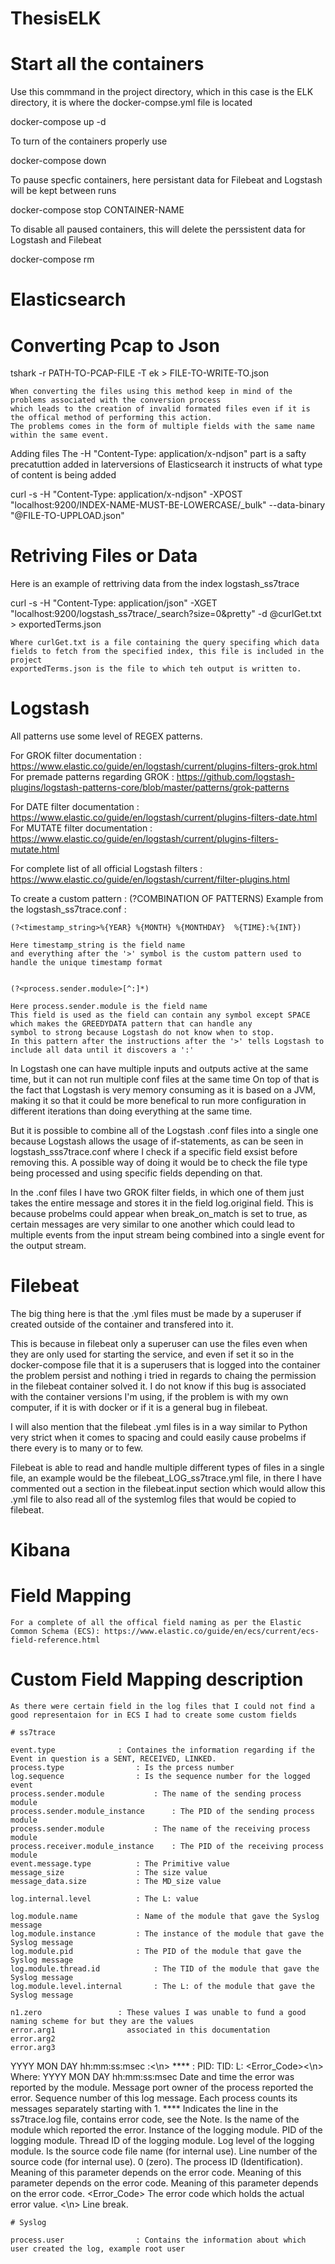 # ThesisELK


# Start all the containers


Use this commmand in the project directory, which in this case is the ELK directory, it is where the docker-compse.yml file is located

docker-compose up -d


To turn of the containers properly use 

docker-compose down


To pause specfic containers, here persistant data for Filebeat and Logstash will be kept between runs

docker-compose stop CONTAINER-NAME


To disable all paused containers, this will delete the perssistent data for Logstash and Filebeat

docker-compose rm


# Elasticsearch 

# Converting Pcap to Json

tshark -r PATH-TO-PCAP-FILE -T ek > FILE-TO-WRITE-TO.json
 
	When converting the files using this method keep in mind of the problems associated with the conversion process
	which leads to the creation of invalid formated files even if it is the offical method of performing this action.
	The problems comes in the form of multiple fields with the same name within the same event. 


Adding files
		The -H "Content-Type: application/x-ndjson" part is a safty precatuttion added in laterversions of Elasticsearch
		it instructs of what type of content is being added

curl -s -H "Content-Type: application/x-ndjson" -XPOST "localhost:9200/INDEX-NAME-MUST-BE-LOWERCASE/_bulk" --data-binary "@FILE-TO-UPPLOAD.json"


# Retriving Files or Data 

Here is an example of rettriving data from the index logstash_ss7trace

curl -s -H "Content-Type: application/json" -XGET "localhost:9200/logstash_ss7trace/_search?size=0&pretty" -d @curlGet.txt > exportedTerms.json
	
	Where curlGet.txt is a file containing the query specifing which data fields to fetch from the specified index, this file is included in the project
	exportedTerms.json is the file to which teh output is written to. 

	
# Logstash

All patterns use some level of REGEX patterns. 

For GROK filter documentation : https://www.elastic.co/guide/en/logstash/current/plugins-filters-grok.html
	For premade patterns regarding GROK : https://github.com/logstash-plugins/logstash-patterns-core/blob/master/patterns/grok-patterns
	
For DATE filter documentation : https://www.elastic.co/guide/en/logstash/current/plugins-filters-date.html
For MUTATE filter documentation : https://www.elastic.co/guide/en/logstash/current/plugins-filters-mutate.html

For complete list of all official Logstash filters : https://www.elastic.co/guide/en/logstash/current/filter-plugins.html

To create a custom pattern : 
	(?<FIELD-NAME>COMBINATION OF PATTERNS)
Example from the logstash_ss7trace.conf : 
	
	(?<timestamp_string>%{YEAR} %{MONTH} %{MONTHDAY}  %{TIME}:%{INT})
	
	Here timestamp_string is the field name 
	and everything after the '>' symbol is the custom pattern used to handle the unique timestamp format
	
	
	(?<process.sender.module>[^:]*)
	
	Here process.sender.module is the field name
	This field is used as the field can contain any symbol except SPACE which makes the GREEDYDATA pattern that can handle any
	symbol to strong because Logstash do not know when to stop. 
	In this pattern after the instructions after the '>' tells Logstash to include all data until it discovers a ':'
	

In Logstash one can have multiple inputs and outputs active at the same time, but it can not run multiple conf files at the same time
On top of that is the fact that Logstash is very memory consuming as it is based on a JVM, making it so that it could be more benefical 
to run more configuration in different iterations than doing everything at the same time. 

But it is possible to combine all of the Logstash .conf files into a single one because Logstash allows the usage of if-statements, as can be seen in logstash_sss7trace.conf
where I check if a specific field exsist before removing this. A possible way of doing it would be to check the file type being processed and using specific fields depending on that.

In the .conf files I have two GROK filter fields, in which one of them just takes the entire message and stores it in the field log.original field. This is because probelms
could appear when break_on_match is set to true, as certain messages are very similar to one another which could lead to multiple events from the input stream being combined 
into a single event for the output stream. 


# Filebeat

The big thing here is that the .yml files must be made by a superuser if created outside of the container and transfered into it.

This is because in filebeat only a superuser can use the files even when they are only used for starting the service, and even if set it so in the docker-compose file that it is a 
superusers that is logged into the container the problem persist and nothing i tried in regards to chaing the permission in the filebeat container solved it. 
I do not know if this bug is associated with the container versions I'm using, if the problem is with my own computer, if it is with docker or if it is a general bug in filebeat. 

I will also mention that the filebeat .yml files is in a way similar to Python very strict when it comes to spacing and could easily cause probelms if there every is to many or to few. 

Filebeat is able to read and handle multiple different types of files in a single file, an example would be the filebeat_LOG_ss7trace.yml file, in there I have commented out a section in the filebeat.input
section which would allow this .yml file to also read all of the systemlog files that would be copied to filebeat. 


# Kibana 

# Field Mapping
	
	For a complete of all the offical field naming as per the Elastic Common Schema (ECS): https://www.elastic.co/guide/en/ecs/current/ecs-field-reference.html

# Custom Field Mapping description
	As there were certain field in the log files that I could not find a good representaion for in ECS I had to create some custom fields
	
	# ss7trace
	
	event.type 				: Containes the information regarding if the Event in question is a SENT, RECEIVED, LINKED.
	process.type 				: Is the prcess number
	log.sequence 				: Is the sequence number for the logged event
	process.sender.module			: The name of the sending process module
	process.sender.module_instance		: The PID of the sending process module
	process.sender.module			: The name of the receiving process module
	process.receiver.module_instance	: The PID of the receiving process module
	event.message.type			: The Primitive value
	message_size				: The size value
	message_data.size			: The MD_size value
	
	log.internal.level			: The L: value
	
	log.module.name				: Name of the module that gave the Syslog message
	log.module.instance			: The instance of the module that gave the Syslog message
	log.module.pid				: The PID of the module that gave the Syslog message
	log.module.thread.id			: The TID of the module that gave the Syslog message
	log.module.level.internal		: The L: of the module that gave the Syslog message
	
	n1.zero					: These values I was unable to fund a good naming scheme for but they are the values 	
	error.arg1				  associated in this documentation
	error.arg2
	error.arg3
	
YYYY MON DAY hh:mm:ss:msec <process type>:<sequence number><\n>
**** <MODULE>:<instance> PID:<pid> TID:<TID>
L:<ll> <filename><ln><nl><n2><p1><p2><p3>
<Error_Code><\n>
Where:
YYYY MON DAY
hh:mm:ss:msec
Date and time the error was reported by the module.
<process type> Message port owner of the process reported the error.
<sequence number> Sequence number of this log message. Each process counts its messages separately starting with 1.
**** Indicates the line in the ss7trace.log file, contains error code, see the Note.
<MODULE> Is the name of the module which reported the error.
<instance> Instance of the logging module.
<pid> PID of the logging module.
<TID> Thread ID of the logging module.
<ll> Log level of the logging module.
<filename> Is the source code file name (for internal use).
<ln> Line number of the source code (for internal use).
<n1> 0 (zero).
<n2> The process ID (Identification).
<p1> Meaning of this parameter depends on the error code.
<p2> Meaning of this parameter depends on the error code.
<p3> Meaning of this parameter depends on the error code.
<Error_Code> The error code which holds the actual error value.
<\n> Line break.


	# Syslog
	
	process.user 				: Contains the information about which user created the log, example root user
